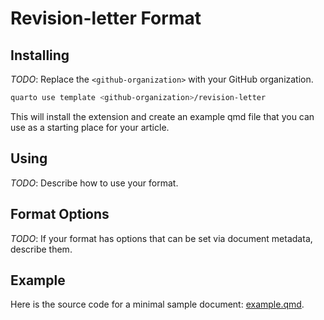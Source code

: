 # Revision-letter Format

## Installing

*TODO*: Replace the `<github-organization>` with your GitHub organization.

```bash
quarto use template <github-organization>/revision-letter
```

This will install the extension and create an example qmd file that you can use as a starting place for your article.

## Using

*TODO*: Describe how to use your format.

## Format Options

*TODO*: If your format has options that can be set via document metadata, describe them.

## Example

Here is the source code for a minimal sample document: [example.qmd](example.qmd).

